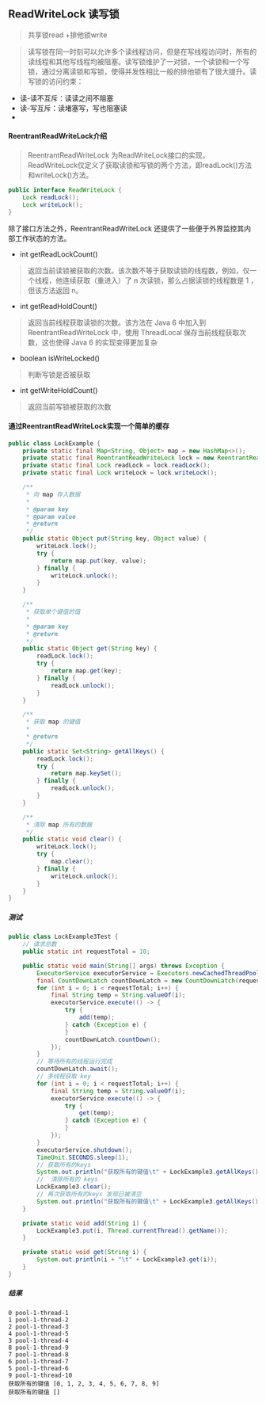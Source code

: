 ## ReadWriteLock 读写锁
> 共享锁read +排他锁write

> 读写锁在同一时刻可以允许多个读线程访问，但是在写线程访问时，所有的读线程和其他写线程均被阻塞。读写锁维护了一对锁，一个读锁和一个写锁，通过分离读锁和写锁，使得并发性相比一般的排他锁有了很大提升。读写锁的访问约束：
* 读-读不互斥：读读之间不阻塞
* 读-写互斥：读堵塞写，写也阻塞读
* 

#### ReentrantReadWriteLock介绍
> ReentrantReadWriteLock 为ReadWriteLock接口的实现，ReadWriteLock仅定义了获取读锁和写锁的两个方法，即readLock()方法和writeLock()方法。
```java
public interface ReadWriteLock {
    Lock readLock();
    Lock writeLock();
}
```
除了接口方法之外，ReentrantReadWriteLock  还提供了一些便于外界监控其内部工作状态的方法。
* int getReadLockCount()
> 返回当前读锁被获取的次数。该次数不等于获取读锁的线程数，例如，仅一个线程，他连续获取（重进入）了 n 次读锁，那么占据读锁的线程数是 1 ，但该方法返回 n。
* int getReadHoldCount()
> 返回当前线程获取读锁的次数。该方法在 Java 6 中加入到 ReentrantReadWriteLock 中，使用 ThreadLocal 保存当前线程获取次数，这也使得 Java 6 的实现变得更加复杂
* boolean isWriteLocked()
> 判断写锁是否被获取
* int getWriteHoldCount()
> 返回当前写锁被获取的次数

#### 通过ReentrantReadWriteLock实现一个简单的缓存
```java
public class LockExample {
    private static final Map<String, Object> map = new HashMap<>();
    private static final ReentrantReadWriteLock lock = new ReentrantReadWriteLock();
    private static final Lock readLock = lock.readLock();
    private static final Lock writeLock = lock.writeLock();

    /**
     * 向 map 存入数据
     *
     * @param key
     * @param value
     * @return
     */
    public static Object put(String key, Object value) {
        writeLock.lock();
        try {
            return map.put(key, value);
        } finally {
            writeLock.unlock();
        }
    }

    /**
     * 获取单个键值的值
     *
     * @param key
     * @return
     */
    public static Object get(String key) {
        readLock.lock();
        try {
            return map.get(key);
        } finally {
            readLock.unlock();
        }
    }

    /**
     * 获取 map 的键值
     *
     * @return
     */
    public static Set<String> getAllKeys() {
        readLock.lock();
        try {
            return map.keySet();
        } finally {
            readLock.unlock();
        }
    }

    /**
     * 清除 map 所有的数据
     */
    public static void clear() {
        writeLock.lock();
        try {
            map.clear();
        } finally {
            writeLock.unlock();
        }
    }
}
```
##### 测试
```java
public class LockExample3Test {
    // 请求总数
    public static int requestTotal = 10;

    public static void main(String[] args) throws Exception {
        ExecutorService executorService = Executors.newCachedThreadPool();
        final CountDownLatch countDownLatch = new CountDownLatch(requestTotal);
        for (int i = 0; i < requestTotal; i++) {
            final String temp = String.valueOf(i);
            executorService.execute(() -> {
                try {
                    add(temp);
                } catch (Exception e) {
                }
                countDownLatch.countDown();
            });
        }
        // 等待所有的线程运行完成
        countDownLatch.await();
        // 多线程获取 key
        for (int i = 0; i < requestTotal; i++) {
            final String temp = String.valueOf(i);
            executorService.execute(() -> {
                try {
                    get(temp);
                } catch (Exception e) {
                }
            });
        }
        executorService.shutdown();
        TimeUnit.SECONDS.sleep(1);
        // 获取所有的keys
        System.out.println("获取所有的键值\t" + LockExample3.getAllKeys());
        //  清除所有的 keys
        LockExample3.clear();
        // 再次获取所有的keys 发现已被清空
        System.out.println("获取所有的键值\t" + LockExample3.getAllKeys());
    }

    private static void add(String i) {
        LockExample3.put(i, Thread.currentThread().getName());
    }

    private static void get(String i) {
        System.out.println(i + "\t" + LockExample3.get(i));
    }
}
```
##### 结果
```shell
0 pool-1-thread-1
1 pool-1-thread-2
2 pool-1-thread-3
4 pool-1-thread-5
3 pool-1-thread-4
8 pool-1-thread-9
7 pool-1-thread-8
6 pool-1-thread-7
5 pool-1-thread-6
9 pool-1-thread-10
获取所有的键值 [0, 1, 2, 3, 4, 5, 6, 7, 8, 9]
获取所有的键值 []
```